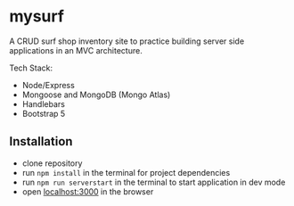# mysurf

A CRUD surf shop inventory site to practice building server side applications in an MVC architecture.

Tech Stack: 
- Node/Express
- Mongoose and MongoDB (Mongo Atlas)
- Handlebars
- Bootstrap 5


## Installation 

- clone repository
- run `npm install` in the terminal for project dependencies
- run `npm run serverstart` in the terminal to start application in dev mode
- open [localhost:3000](http://localhost:3000/) in the browser


